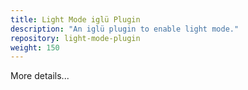 ```yaml
---
title: Light Mode iglü Plugin
description: "An iglü plugin to enable light mode."
repository: light-mode-plugin
weight: 150
---
```


More details...

